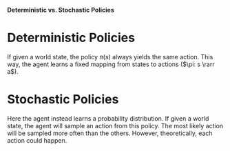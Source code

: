**Deterministic vs. Stochastic Policies**

# Deterministic Policies

If given a world state, the policy $\pi(s)$ always yields the same action. This way, the agent learns a fixed mapping from states to actions ($\pi: s \rarr a$).

# Stochastic Policies

Here the agent instead learns a probability distribution. If given a world state, the agent will sample an action from this policy. The most likely action will be sampled more often than the others. However, theoretically, each action could happen.
